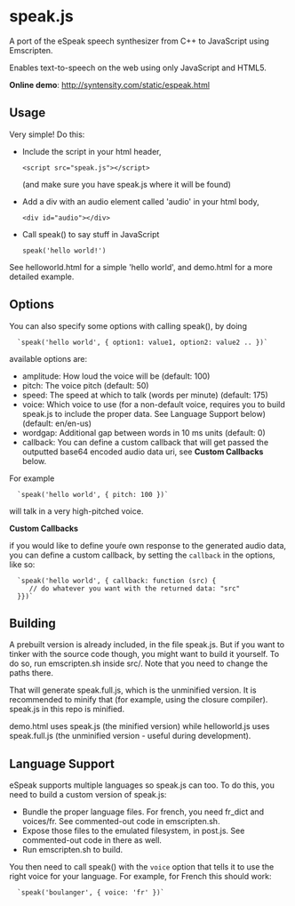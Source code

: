 speak.js
========

A port of the eSpeak speech synthesizer from C++ to JavaScript using Emscripten.

Enables text-to-speech on the web using only JavaScript and HTML5.

**Online demo**: http://syntensity.com/static/espeak.html


Usage
-----

Very simple! Do this:

 * Include the script in your html header,

      `<script src="speak.js"></script>`

   (and make sure you have speak.js where it will be found)

 * Add a div with an audio element called 'audio' in your html body,

      `<div id="audio"></div>`

 * Call speak() to say stuff in JavaScript

      `speak('hello world!')`

See helloworld.html for a simple 'hello world', and demo.html for
a more detailed example.


Options
-------

You can also specify some options with calling speak(), by doing

      `speak('hello world', { option1: value1, option2: value2 .. })`

available options are:

 * amplitude: How loud the voice will be (default: 100)
 * pitch: The voice pitch (default: 50)
 * speed: The speed at which to talk (words per minute) (default: 175)
 * voice: Which voice to use (for a non-default voice, requires you to
          build speak.js to include the proper data. See Language Support
          below) (default: en/en-us)
 * wordgap: Additional gap between words in 10 ms units (default: 0)
 * callback: You can define a custom callback that will get passed the outputted base64 encoded audio data uri, see **Custom Callbacks** below.

For example

      `speak('hello world', { pitch: 100 })`

will talk in a very high-pitched voice.

**Custom Callbacks**

if you would like to define youŕe own response to the generated audio data, you can define a custom callback, by setting the `callback` in the options, like so:

      `speak('hello world', { callback: function (src) {
         // do whatever you want with the returned data: "src" 
      }})`




Building
--------

A prebuilt version is already included, in the file speak.js. But if you want
to tinker with the source code though, you might want to build it yourself.
To do so, run emscripten.sh inside src/. Note that you need to change the paths
there.

That will generate speak.full.js, which is the unminified version. It is
recommended to minify that (for example, using the closure compiler). speak.js
in this repo is minified.

demo.html uses speak.js (the minified version) while helloworld.js
uses speak.full.js (the unminified version - useful during development).


Language Support
----------------

eSpeak supports multiple languages so speak.js can too. To do this, you
need to build a custom version of speak.js:

 * Bundle the proper language files. For french, you need fr_dict and voices/fr.
   See commented-out code in emscripten.sh.
 * Expose those files to the emulated filesystem, in post.js. See commented-out
   code in there as well.
 * Run emscripten.sh to build.

You then need to call speak() with the `voice` option that tells it to use the
right voice for your language. For example, for French this should work:

      `speak('boulanger', { voice: 'fr' })`

